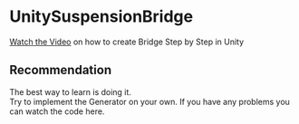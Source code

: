 # UnitySuspensionBridge

[Watch the Video](https://youtu.be/s-rYMK7krfQ) on how to create Bridge Step by Step in Unity 


## Recommendation
The best way to learn is doing it. <br />
Try to implement the Generator on your own. If you have any problems you can watch the code here. 
